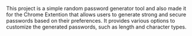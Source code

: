 This project is a simple random password generator tool and also made it for the Chrome Extention that allows users to generate strong and secure passwords based on their preferences. It provides various options to customize the generated passwords, such as length and character types.
